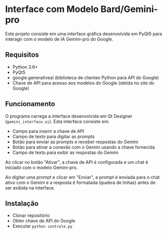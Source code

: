 

# Interface com Modelo Bard/Gemini-pro

Este projeto consiste em uma interface gráfica desenvolvida em PyQt5 para interagir com o modelo de IA Gemini-pro do Google.

## Requisitos

- Python 3.6+
- PyQt5
- google.generativeai (biblioteca de clientes Python para API do Google)
- Chave de API para acesso aos modelos do Google (obtida no site do Google)

## Funcionamento

O programa carrega a interface desenvolvida em Qt Designer (`gemini_interface.ui`). Esta interface consiste em:

- Campo para inserir a chave de API
- Campo de texto para digitar as prompts
- Botão para enviar as prompts e receber respostas do Gemini
- Botão para ativar a conexão com o Gemini usando a chave fornecida
- Campo de texto para exibir as respostas do Gemini

Ao clicar no botão "Ativar", a chave de API é configurada e um chat é iniciado com o modelo Gemini-pro.

Ao digitar uma prompt e clicar em "Enviar", a prompt é enviada para o chat ativo com o Gemini e a resposta é formatada (quebra de linhas) antes de ser exibida na interface.

## Instalação

- Clonar repositório
- Obter chave de API do Google
- Executar `python controle.py`

